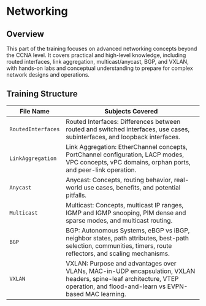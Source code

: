 # Networking

## Overview
This part of the training focuses on advanced networking concepts beyond the CCNA level. It covers practical and high-level knowledge, including routed interfaces, link aggregation, multicast/anycast, BGP, and VXLAN, with hands-on labs and conceptual understanding to prepare for complex network designs and operations.

## Training Structure
| File Name             | Subjects Covered |
| --------------------- | ---------------- |
| `RoutedInterfaces` | Routed Interfaces: Differences between routed and switched interfaces, use cases, subinterfaces, and loopback interfaces. |
| `LinkAggregation`  | Link Aggregation: EtherChannel concepts, PortChannel configuration, LACP modes, VPC concepts, vPC domains, orphan ports, and peer-link operation. |
| `Anycast` | Anycast: Concepts, routing behavior, real-world use cases, benefits, and potential pitfalls. |
| `Multicast` | Multicast: Concepts, multicast IP ranges, IGMP and IGMP snooping, PIM dense and sparse modes, and multicast routing.                                                        |
| `BGP` | BGP: Autonomous Systems, eBGP vs iBGP, neighbor states, path attributes, best-path selection, communities, timers, route reflectors, and scaling mechanisms. |
| `VXLAN` | VXLAN: Purpose and advantages over VLANs, MAC-in-UDP encapsulation, VXLAN headers, spine-leaf architecture, VTEP operation, and flood-and-learn vs EVPN-based MAC learning. |
